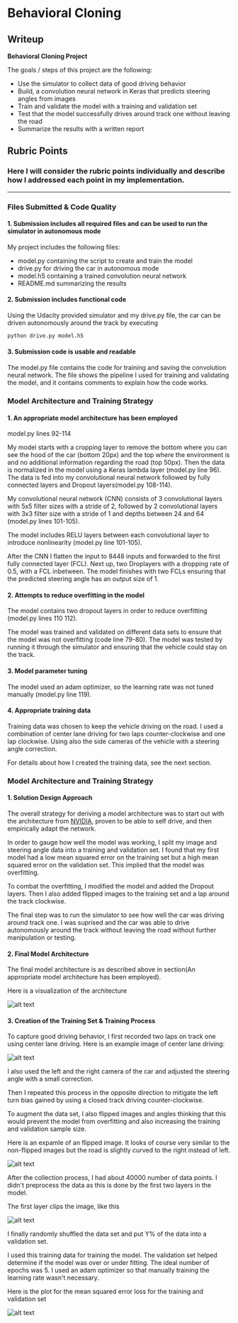 # **Behavioral Cloning** 

## Writeup

**Behavioral Cloning Project**

The goals / steps of this project are the following:
* Use the simulator to collect data of good driving behavior
* Build, a convolution neural network in Keras that predicts steering angles from images
* Train and validate the model with a training and validation set
* Test that the model successfully drives around track one without leaving the road
* Summarize the results with a written report


[//]: # (Image References)


[image1]: ./res/model_plot.png "Model Visualization"
[training1]: ./res/Figure_1.png "Training Visualization"
[input]: ./res/input_img.png "Normal Image"
[flipped]: ./res/input_flipped.png "Flipped Image"
[clipped]: ./res/input_clipped.png "Cropped Image"

## Rubric Points
### Here I will consider the rubric points individually and describe how I addressed each point in my implementation.  

---
### Files Submitted & Code Quality

#### 1. Submission includes all required files and can be used to run the simulator in autonomous mode

My project includes the following files:
* model.py containing the script to create and train the model
* drive.py for driving the car in autonomous mode
* model.h5 containing a trained convolution neural network 
* README.md summarizing the results

#### 2. Submission includes functional code
Using the Udacity provided simulator and my drive.py file, the car can be driven autonomously around the track by executing 
```sh
python drive.py model.h5
```

#### 3. Submission code is usable and readable

The model.py file contains the code for training and saving the convolution neural network. The file shows the pipeline I used for training and validating the model, and it contains comments to explain how the code works.

### Model Architecture and Training Strategy

#### 1. An appropriate model architecture has been employed

model.py lines 92-114

My model starts with a cropping layer to remove the bottom where you can see the hood of the car (bottom 20px) and the top where the environment is and no additional information regarding the road (top 50px). Then the data is normalized in the model using a Keras lambda layer (model.py line 96).
The data is fed into my convolutional neural network followed by fully connected layers and Dropout layers(model.py 108-114).

My convolutional neural network (CNN) consists of 3 convolutional layers with 5x5 filter sizes with a stride of 2, followed by 2 convolutional layers with 3x3 filter size with a stride of 1 and depths between 24 and 64 (model.py lines 101-105).

The model includes RELU layers between each convolutional layer to introduce nonlinearity (model.py line 101-105).

After the CNN I flatten the input to 8448 inputs and forwarded to the first fully connected layer (FCL). Next up, two Droplayers with a dropping rate of 0.5, with a FCL inbetween. The model finishes with two FCLs ensuring that the predicted steering angle has an output size of 1.

#### 2. Attempts to reduce overfitting in the model

The model contains two dropout layers in order to reduce overfitting (model.py lines 110 112). 

The model was trained and validated on different data sets to ensure that the model was not overfitting (code line 79-80). The model was tested by running it through the simulator and ensuring that the vehicle could stay on the track.

#### 3. Model parameter tuning

The model used an adam optimizer, so the learning rate was not tuned manually (model.py line 119).

#### 4. Appropriate training data

Training data was chosen to keep the vehicle driving on the road. I used a combination of center lane driving for two laps counter-clockwise and one lap clockwise. Using also the side cameras of the vehicle with a steering angle correction.

For details about how I created the training data, see the next section. 

### Model Architecture and Training Strategy

#### 1. Solution Design Approach

The overall strategy for deriving a model architecture was to start out with the architecture from [NVIDIA](http://images.nvidia.com/content/tegra/automotive/images/2016/solutions/pdf/end-to-end-dl-using-px.pdf), proven to be able to self drive, and then empirically adapt the network. 

In order to gauge how well the model was working, I split my image and steering angle data into a training and validation set. I found that my first model had a low mean squared error on the training set but a high mean squared error on the validation set. This implied that the model was overfitting. 

To combat the overfitting, I modified the model and added the Dropout layers. Then I also added flipped images to the training set and a lap around the track clockwise.

The final step was to run the simulator to see how well the car was driving around track one. I was suprised and the car was able to drive autonomously around the track without leaving the road without further manipulation or testing.

#### 2. Final Model Architecture

The final model architecture is as described above in section(An appropriate model architecture has been employed).

Here is a visualization of the architecture

![alt text][image1]

#### 3. Creation of the Training Set & Training Process

To capture good driving behavior, I first recorded two laps on track one using center lane driving. Here is an example image of center lane driving:

![alt text][input]

I also used the left and the right camera of the car and adjusted the steering angle with a small correction.

Then I repeated this process in the opposite direction to mitigate the left turn bias gained by using a closed track driving counter-clockwise.

To augment the data set, I also flipped images and angles thinking that this would prevent the model from overfitting and also increasing the training and validation sample size.

Here is an expamle of an flipped image. It looks of course very similar to the non-flipped images but the road is slightly curved to the right instead of left.

![alt text][flipped]


After the collection process, I had about 40000 number of data points.
I didn't preprocess the data as this is done by the first two layers in the model.

The first layer clips the image, like this

![alt text][clipped]

I finally randomly shuffled the data set and put Y% of the data into a validation set. 

I used this training data for training the model. The validation set helped determine if the model was over or under fitting. The ideal number of epochs was 5. I used an adam optimizer so that manually training the learning rate wasn't necessary.

Here is the plot for the mean squared error loss for the training and validation set

![alt text][training1]

